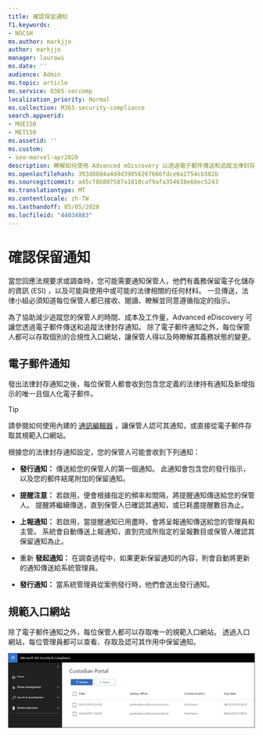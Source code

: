 ```yaml
---
title: 確認保留通知
f1.keywords:
- NOCSH
ms.author: markjjo
author: markjjo
manager: laurawi
ms.date: ''
audience: Admin
ms.topic: article
ms.service: O365-seccomp
localization_priority: Normal
ms.collection: M365-security-compliance
search.appverid:
- MOE150
- MET150
ms.assetid: ''
ms.custom:
- seo-marvel-apr2020
description: 瞭解如何使用 Advanced eDiscovery 以透過電子郵件傳送和追蹤法律封存通知，以及監控義務狀態。
ms.openlocfilehash: 393d8884a4d4d39056267666fdce6a2754cb582b
ms.sourcegitcommit: a45cf8b887587a1810caf9afa354638e68ec5243
ms.translationtype: MT
ms.contentlocale: zh-TW
ms.lasthandoff: 05/05/2020
ms.locfileid: "44034883"
---
```

# <a name="acknowledge-a-hold-notification"></a>確認保留通知

當您回應法規要求或調查時，您可能需要通知保管人，他們有義務保留電子化儲存的資訊 (ESI) ，以及可能與使用中或可能的法律相關的任何材料。 一旦傳送，法律小組必須知道每位保管人都已接收、閱讀、瞭解並同意遵循指定的指示。

為了協助減少追蹤您的保管人的時間、成本及工作量，Advanced eDiscovery 可讓您透過電子郵件傳送和追蹤法律封存通知。 除了電子郵件通知之外，每位保管人都可以存取個別的合規性入口網站，讓保管人得以及時瞭解其義務狀態的變更。

## <a name="email-notifications"></a>電子郵件通知

發出法律封存通知之後，每位保管人都會收到包含您定義的法律持有通知及新增指示的唯一且個人化電子郵件。 

> [!TIP]
> 請參閱如何使用內建的  [通訊編輯器](using-communications-editor.md) ，讓保管人認可其通知，或直接從電子郵件存取其規範入口網站。

根據您的法律封存通知設定，您的保管人可能會收到下列通知： 

- **發行通知：** 傳送給您的保管人的第一個通知。 此通知會包含您的發行指示，以及您的郵件結尾附加的保留通知。

- **提醒注意：** 若啟用，便會根據指定的頻率和間隔，將提醒通知傳送給您的保管人。 提醒將繼續傳送，直到保管人已確認其通知，或已耗盡提醒數目為止。

- **上報通知：** 若啟用，當提醒通知已用盡時，會將呈報通知傳送給您的管理員和主管。 系統會自動傳送上報通知，直到完成所指定的呈報數目或保管人確認其保留通知為止。

- 重新 **發起通知：** 在調查過程中，如果更新保留通知的內容，則會自動將更新的通知傳送給系統管理員。

- **發行通知：** 當系統管理員從案例發行時，他們會送出發行通知。 

## <a name="compliance-portal"></a>規範入口網站

除了電子郵件通知之外，每位保管人都可以存取唯一的規範入口網站。 透過入口網站，每位管理員都可以查看、存取及認可其作用中保留通知。

![管理員的合規性入口網站](../media/CustodianPortal.jpg)
